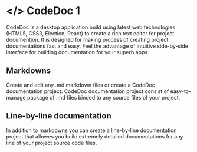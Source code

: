 # </> CodeDoc 1
CodeDoc is a desktop application build using latest web technologies (HTML5, CSS3, Election, React) to create a rich text editor for project documention. It is designed for making process of creating project documentations fast and easy.
Feel the advantage of intuitive side-by-side interface for building documentation for your superb apps.

## Markdowns
Create and edit any .md markdown files or create a CodeDoc documentation project.
CodeDoc documentation project consist of easy-to-manage package of .md files binded to any source files of your project.

## Line-by-line documentation
In addition to markdowns you can create a line-by-line documentation project that allowes you build extremely detailed
documentations for any line of your project source code files.
